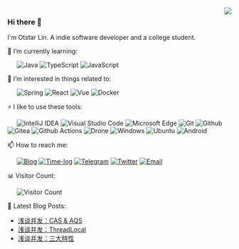 <a href="https://github.com/syfxlin?tab=repositories">
  <img align="right" src="https://github-readme-stats.vercel.app/api?username=syfxlin&show_icons=true&hide_border=true" />
</a>

### Hi there 👋

I'm Otstar Lin. A indie software developer and a college student.

🌱 I’m currently learning:

&ensp;&ensp;&ensp;![Java](https://img.shields.io/badge/-Java-007396?style=flat-square&logo=Java&logoColor=fff) ![TypeScript](https://img.shields.io/badge/-TypeScript-007ACC?style=flat-square&logo=TypeScript&logoColor=fff) ![JavaScript](https://img.shields.io/badge/-JavaScript-F7DF1E?style=flat-square&logo=JavaScript&logoColor=000)

🎉 I’m interested in things related to:

&ensp;&ensp;&ensp;![Spring](https://img.shields.io/badge/-Spring-6DB33F?style=flat-square&logo=Spring&logoColor=fff) ![React](https://img.shields.io/badge/-React-61DAFB?style=flat-square&logo=React&logoColor=000) ![Vue](https://img.shields.io/badge/-Vue-4FC08D?style=flat-square&logo=Vue.js&logoColor=fff) ![Docker](https://img.shields.io/badge/-Docker-2496ED?style=flat-square&logo=Docker&logoColor=fff)

⚡ I like to use these  tools:

&ensp;&ensp;&ensp;![IntelliJ IDEA](https://img.shields.io/badge/-IntelliJ%20IDEA-000000?style=flat-square&logo=IntelliJ%20IDEA&logoColor=fff) ![Visual Studio Code](https://img.shields.io/badge/-Visual%20Studio%20Code-007ACC?style=flat-square&logo=Visual%20Studio%20Code&logoColor=fff) ![Microsoft Edge](https://img.shields.io/badge/-Microsoft%20Edge-0078D7?style=flat-square&logo=Microsoft%20Edge&logoColor=fff) ![Git](https://img.shields.io/badge/-Git-F05032?style=flat-square&logo=Git&logoColor=fff) ![Github](https://img.shields.io/badge/-Github-181717?style=flat-square&logo=Github&logoColor=fff) ![Gitea](https://img.shields.io/badge/-Gitea-609926?style=flat-square&logo=Gitea&logoColor=fff) ![Github Actions](https://img.shields.io/badge/-Github%20Actions-2088FF?style=flat-square&logo=Github%20Actions&logoColor=fff) ![Drone](https://img.shields.io/badge/-Drone-212121?style=flat-square&logo=Drone&logoColor=fff) ![Windows](https://img.shields.io/badge/-Windows-0078D6?style=flat-square&logo=Windows&logoColor=fff) ![Ubuntu](https://img.shields.io/badge/-Ubuntu-E95420?style=flat-square&logo=Ubuntu&logoColor=fff) ![Android](https://img.shields.io/badge/-Android-3DDC84?style=flat-square&logo=Android&logoColor=fff)

📫 How to reach me: 

&ensp;&ensp;&ensp;[![Blog](https://img.shields.io/badge/-https://blog.ixk.me-4B8BF5?style=flat-square&logo=Blogger&logoColor=fff)](https://blog.ixk.me) [![Time-log](https://img.shields.io/badge/-https://log.ixk.me-7719AA?style=flat-square&logo=Microsoft%20OneNote&logoColor=fff)](https://log.ixk.me) [![Telegram](https://img.shields.io/badge/-https://t.me/otstar-2CA5E0?style=flat-square&logo=Telegram&logoColor=fff)](https://t.me/otstar) [![Twitter](https://img.shields.io/badge/-https://twitter.com/syfxlin-1DA1F2?style=flat-square&logo=Twitter&logoColor=fff)](https://twitter.com/syfxlin) [![Email](https://img.shields.io/badge/-syfxlin@gmail.com-D14836?style=flat-square&logo=Gmail&logoColor=fff)](mailto:syfxlin@gmail.com)

📊 Visitor Count:

&ensp;&ensp;&ensp;![Visitor Count](https://ixk.me/gh-count/)

📕 Latest Blog Posts:

<!-- BLOG-POST-LIST:START -->
- [浅谈并发：CAS & AQS](https://blog.ixk.me/talking-about-concurrent-cas-and-aqs.html)
- [浅谈并发：ThreadLocal](https://blog.ixk.me/talking-about-concurrency-threadlocal.html)
- [浅谈并发：三大特性](https://blog.ixk.me/talking-about-concurrency-three-characteristics.html)
<!-- BLOG-POST-LIST:END -->
